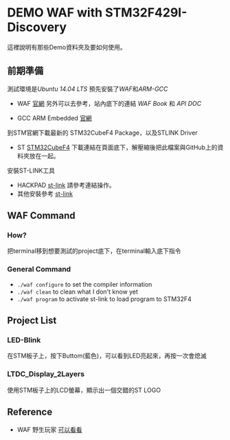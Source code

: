 # DEMO WAF with STM32F429I-Discovery

這裡說明有那些Demo資料夾及要如何使用。

## 前期準備

測試環境是*Ubuntu 14.04 LTS* 預先安裝了*WAF*和*ARM-GCC*

- WAF [官網](http://code.google.com/p/waf/) 另外可以去參考，站內底下的連結 *WAF Book* 和 *API DOC* 

- GCC ARM Embedded [官網](http://launchpad.net/gcc-arm-embedded/+download)

到STM官網下載最新的 STM32CubeF4 Package，以及STLINK Driver

- ST [STM32CubeF4](http://www.st.com/content/st_com/en/products/embedded-software/mcus-embedded-software/stm32-embedded-software/stm32cube-embedded-software/stm32cubef4.html) 下載連結在頁面底下，解壓縮後把此檔案與GitHub上的資料夾放在一起。

安裝ST-LINK工具
- HACKPAD [st-link](https://stm32f429.hackpad.com/WbiooOfkaoR_cPHciRtOYRJ#NOTE) 請參考連結操作。
- 其他安裝參考 [st-link](http://startingelectronics.org/tutorials/STM32-microcontrollers/programming-STM32-flash-in-Linux/)

## WAF Command

### How?

把terminal移到想要測試的project底下，在terminal輸入底下指令

### General Command

- `./waf configure` to set the compiler information
- `./waf clean` to clean what I don't know yet
- `./waf program` to activate st-link to load program to STM32F4

## Project List

### LED-Blink
在STM板子上，按下Buttom(藍色)，可以看到LED亮起來，再按一次會熄滅

### LTDC_Display_2Layers
使用STM板子上的LCD螢幕，顯示出一個交錯的ST LOGO


## Reference

- WAF 野生玩家 [可以看看](https://github.com/leemars/waf-learning)